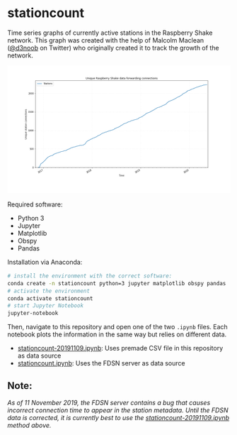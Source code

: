 # stationcount
Time series graphs of currently active stations in the Raspberry Shake network. This graph was created with the help of Malcolm Maclean ([@d3noob](https://twitter.com/d3noob) on Twitter) who originally created it to track the growth of the network.

![Example plot](img/unique.png)

Required software:
- Python 3
- Jupyter
- Matplotlib
- Obspy
- Pandas

Installation via Anaconda:
```bash
# install the environment with the correct software:
conda create -n stationcount python=3 jupyter matplotlib obspy pandas
# activate the environment
conda activate stationcount
# start Jupyter Notebook
jupyter-notebook
```

Then, navigate to this repository and open one of the two `.ipynb` files. Each notebook plots the information in the same way but relies on different data.

- [stationcount-20191109.ipynb](stationcount-20191109.ipynb): Uses premade CSV file in this repository as data source
- [stationcount.ipynb](stationcount.ipynb): Uses the FDSN server as data source

## Note:
_As of 11 November 2019, the FDSN server contains a bug that causes incorrect connection time to appear in the station metadata. Until the FDSN data is corrected, it is currently best to use the [stationcount-20191109.ipynb](stationcount-20191109.ipynb) method above._ 